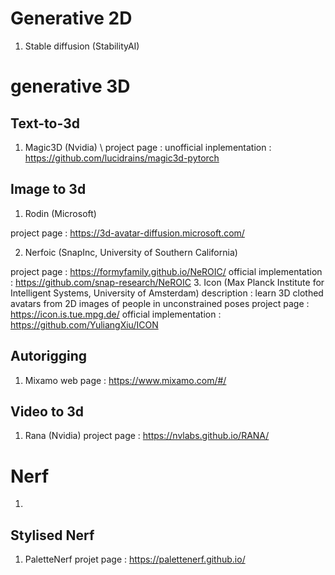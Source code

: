 # Generative 2D
1. Stable diffusion (StabilityAI)

# generative 3D
## Text-to-3d 
1. Magic3D (Nvidia) \\
project page : 
unofficial inplementation : https://github.com/lucidrains/magic3d-pytorch

## Image to 3d 

1. Rodin (Microsoft)

project page : https://3d-avatar-diffusion.microsoft.com/

2. Nerfoic (SnapInc, University of Southern California)

project page : https://formyfamily.github.io/NeROIC/
official implementation : https://github.com/snap-research/NeROIC
3. Icon (Max Planck Institute for Intelligent Systems, University of Amsterdam)
description : learn 3D clothed avatars from 2D images of people in unconstrained poses
project page : https://icon.is.tue.mpg.de/
official implementation : https://github.com/YuliangXiu/ICON

## Autorigging 
1. Mixamo
web page : https://www.mixamo.com/#/

## Video to 3d
1. Rana (Nvidia)
project page : https://nvlabs.github.io/RANA/

# Nerf

1. 

## Stylised Nerf
1. PaletteNerf
projet page : https://palettenerf.github.io/
